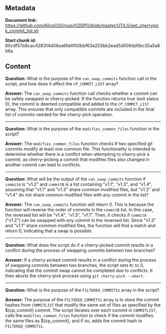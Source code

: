 ## Metadata

**Document link:** https://github.com/AliceO2Group/O2DPG/blob/master/UTILS/get_cherrypick_commit_list.sh

**Start chunk id:** 60cdf57b8cac428314d06ea6fd4f00bbf63a253bb2ead5d509dd0bc35a5a8b6a

## Content

**Question:** What is the purpose of the `can_swap_commits` function call in the script, and how does it affect the `CP_COMMIT_LIST` array?

**Answer:** The `can_swap_commits` function call checks whether a commit can be safely swapped or cherry-picked. If the function returns true (exit status 0), the commit is deemed compatible and added to the `CP_COMMIT_LIST` array. This ensures that only compatible commits are included in the final list of commits needed for the cherry-pick operation.

---

**Question:** What is the purpose of the `modifies_common_files` function in the script?

**Answer:** The `modifies_common_files` function checks if two specified git commits modify at least one common file. This functionality is intended to determine whether there is a conflict when attempting to cherry-pick a commit, as cherry-picking a commit that modifies files also changed in another commit can lead to conflicts.

---

**Question:** What will be the output of the `can_swap_commits` function if `commitA` is "v1.2" and `commitB` is a list containing "v1.1", "v1.3", and "v1.4", assuming that "v1.1" and "v1.3" share common modified files, but "v1.2" and "v1.4" do not share common modified files with any commit in the list?

**Answer:** The `can_swap_commits` function will return 0. This is because the function will reverse the order of commits in the `commitB` list. In this case, the reversed list will be "v1.4", "v1.3", "v1.1". Then, it checks if `commitA` ("v1.2") can be swapped with any commit in the reversed list. Since "v1.3" and "v1.1" share common modified files, the function will find a match and return 0, indicating that a swap is possible.

---

**Question:** What does the script do if a cherry-picked commit results in a conflict during the process of swapping commits between two branches?

**Answer:** If a cherry-picked commit results in a conflict during the process of swapping commits between two branches, the script sets `RC` to 0, indicating that the commit swap cannot be completed due to conflicts. It then aborts the cherry-pick process using `git cherry-pick --abort`.

---

**Question:** What is the purpose of the `FILTERED_COMMITS1` array in the script?

**Answer:** The purpose of the `FILTERED_COMMITS1` array is to store the commit hashes from `COMMITLIST` that modify the same set of files as specified by the ${cp_commit} commit. The script iterates over each commit in `COMMITLIST`, calls the `modifies_common_files` function to check if the commit modifies the same files as ${cp_commit}, and if so, adds the commit hash to `FILTERED_COMMITS1`.